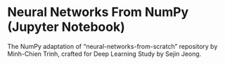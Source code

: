 # Neural Networks From NumPy (Jupyter Notebook)
The NumPy adaptation of “neural-networks-from-scratch” repository by Minh-Chien Trinh, crafted for Deep Learning Study by Sejin Jeong.
